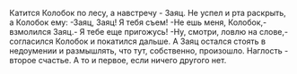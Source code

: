   Катится Колобок по лесу, а навстречу - Заяц. Не успел и рта раскрыть, а Колобок ему:
-Заяц, Заяц! Я тебя съем!
-Не ешь меня, Колобок,- взмолился Заяц.- Я тебе еще пригожусь!
-Ну, смотри, ловлю на слове,- согласился Колобок и покатился дальше. А Заяц остался стоять в недоумении и размышлять, что тут, собственно, произошло.
Наглость - второе счастье. А то и первое, если ничего другого нет.    